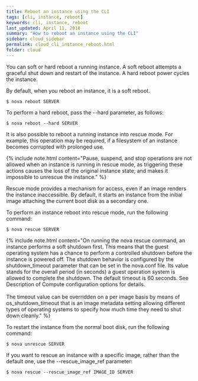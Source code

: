 ```yaml
---
title: Reboot an instance using the CLI
tags: [cli, instance, reboot]
keywords: cli, instance, reboot
last_updated: April 11, 2018
summary: "How to reboot an instance using the CLI"
sidebar: cloud_sidebar
permalink: cloud_cli_instance_reboot.html
folder: cloud
---
```



You can soft or hard reboot a running instance. A soft reboot attempts a graceful shut down and restart of the instance. A hard reboot power cycles the instance.

By default, when you reboot an instance, it is a soft reboot.

```
$ nova reboot SERVER
```

To perform a hard reboot, pass the --hard parameter, as follows:

```
$ nova reboot --hard SERVER
```

It is also possible to reboot a running instance into rescue mode. For example, this operation may be required, if a filesystem of an instance becomes corrupted with prolonged use.

{% include note.html content="Pause, suspend, and stop operations are not allowed when an instance is running in rescue mode, as triggering these actions causes the loss of the original instance state, and makes it impossible to unrescue the instance." %}

Rescue mode provides a mechanism for access, even if an image renders the instance inaccessible. By default, it starts an instance from the initial image attaching the current boot disk as a secondary one.

To perform an instance reboot into rescue mode, run the following command:

```
$ nova rescue SERVER
```

{% include note.html content="On running the nova rescue command, an instance performs a soft shutdown first. This means that the guest operating system has a chance to perform a controlled shutdown before the instance is powered off. The shutdown behavior is configured by the shutdown_timeout parameter that can be set in the nova.conf file. Its value stands for the overall period (in seconds) a guest operation system is allowed to complete the shutdown. The default timeout is 60 seconds. See Description of Compute configuration options for details.<br/><br/>The timeout value can be overridden on a per image basis by means of os_shutdown_timeout that is an image metadata setting allowing different types of operating systems to specify how much time they need to shut down cleanly." %}

To restart the instance from the normal boot disk, run the following command:

```
$ nova unrescue SERVER
```

If you want to rescue an instance with a specific image, rather than the default one, use the --rescue_image_ref parameter:

```
$ nova rescue --rescue_image_ref IMAGE_ID SERVER
```

